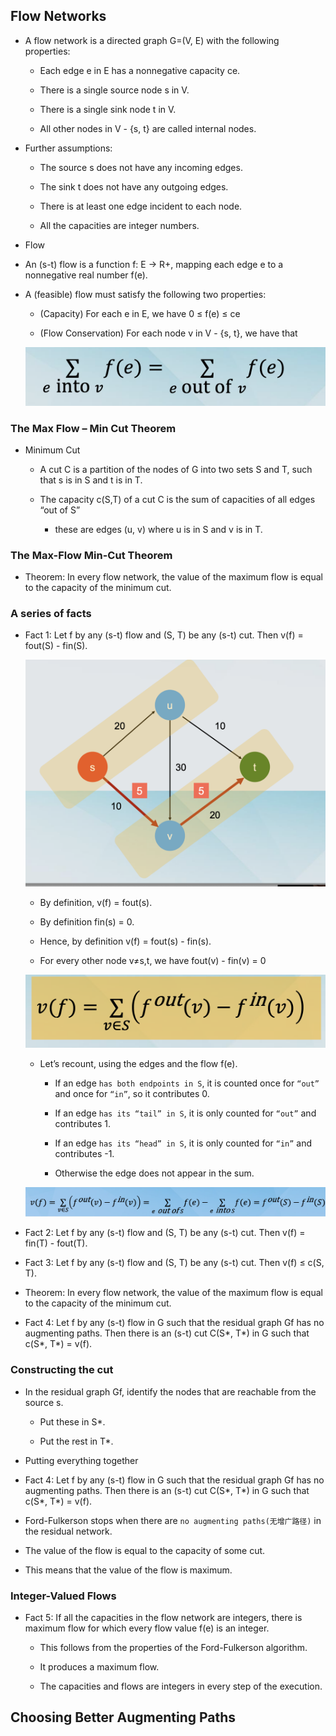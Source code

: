 ## Flow Networks

- A flow network is a directed graph G=(V, E) with the following properties:

  - Each edge e in E has a nonnegative capacity ce.

  - There is a single source node s in V.

  - There is a single sink node t in V.

  - All other nodes in V - {s, t} are called internal nodes.

- Further assumptions:

  - The source s does not have any incoming edges.

  - The sink t does not have any outgoing edges.

  - There is at least one edge incident to each node.

  - All the capacities are integer numbers.

- Flow

- An (s-t) flow is a function f: E → R+, mapping each edge e to a nonnegative real number f(e).

- A (feasible) flow must satisfy the following two properties:

  - (Capacity) For each e in E, we have 0 ≤ f(e) ≤ ce

  - (Flow Conservation) For each node v in V - {s, t}, we have that

  ![alt text](images/image_13.png)

### The Max Flow – Min Cut Theorem

- Minimum Cut

  - A cut C is a partition of the nodes of G into two sets S and T, such that s is in S and t is in T.

  - The capacity c(S,T) of a cut C is the sum of capacities of all edges “out of S”

    - these are edges (u, v) where u is in S and v is in T.

### The Max-Flow Min-Cut Theorem

- Theorem: In every flow network, the value of the maximum flow is equal to the capacity of the minimum cut.

### A series of facts

- Fact 1: Let f by any (s-t) flow and (S, T) be any (s-t) cut. Then v(f) = fout(S) - fin(S).

  ![alt text](images/image_14.png)

  - By definition, v(f) = fout(s).

  - By definition fin(s) = 0.

  - Hence, by definition v(f) = fout(s) - fin(s).

  - For every other node v≠s,t, we have fout(v) - fin(v) = 0

  ![alt text](images/image_15.png)

  - Let’s recount, using the edges and the flow f(e).

    - If an edge `has both endpoints in S`, it is counted once for `“out”` and once for `“in”`, so it contributes 0.

    - If an edge `has its “tail” in S`, it is only counted for `“out”` and contributes 1.

    - If an edge `has its “head” in S`, it is only counted for `“in”` and contributes -1.

    - Otherwise the edge does not appear in the sum.

  ![alt text](images/image_16.png)

- Fact 2: Let f by any (s-t) flow and (S, T) be any (s-t) cut. Then v(f) = fin(T) - fout(T).

- Fact 3: Let f by any (s-t) flow and (S, T) be any (s-t) cut. Then v(f) ≤ c(S, T).

- Theorem: In every flow network, the value of the maximum flow is equal to the capacity of the minimum cut.

- Fact 4: Let f by any (s-t) flow in G such that the residual graph Gf has no augmenting paths. Then there is an (s-t) cut C(S*, T*) in G such that c(S*, T*) = v(f).

### Constructing the cut

- In the residual graph Gf, identify the nodes that are reachable from the source s.

  - Put these in S\*.

  - Put the rest in T\*.

- Putting everything together

- Fact 4: Let f by any (s-t) flow in G such that the residual graph Gf has no augmenting paths. Then there is an (s-t) cut C(S*, T*) in G such that c(S*, T*) = v(f).

- Ford-Fulkerson stops when there are `no augmenting paths(无增广路径)` in the residual network.

- The value of the flow is equal to the capacity of some cut.

- This means that the value of the flow is maximum.

### Integer-Valued Flows

- Fact 5: If all the capacities in the flow network are integers, there is maximum flow for which every flow value f(e) is an integer.

  - This follows from the properties of the Ford-Fulkerson algorithm.

  - It produces a maximum flow.

  - The capacities and flows are integers in every step of the execution.

## Choosing Better Augmenting Paths
